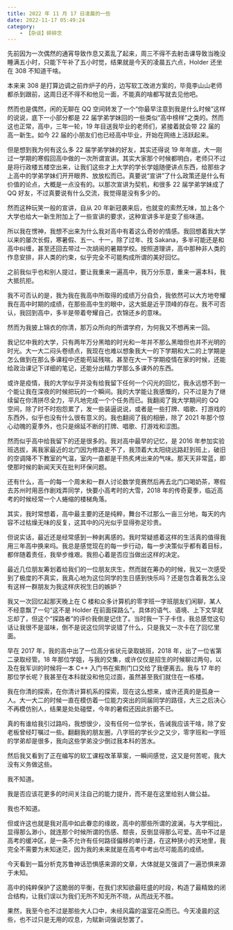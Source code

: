 ```yaml
---
title: 2022 年 11 月 17 日凌晨的一些
date: 2022-11-17 05:49:24
category:
    - 【杂谈】碎碎念
---
```


先前因为一次偶然的通宵导致作息又紊乱了起来，周三不得不去射击课导致当晚没睡满五小时，只能下午补了五小时觉，结果就是今天的凌晨五六点，Holder 还坐在 308 不知道干啥。

<!-- more -->

本来来 308 是打算边调之前炸炉子的丹，边写软工改进方案的，毕竟李山山老师都杀到跟前，这周日还不得不和他见一面，不能真的啥都写就去见他吧。

然而也是偶然，闲的无聊在 QQ 空间转发了一个“你最早注意到我是什么时候”这样的说说，底下一小部分都是 22 届学弟学妹回的一些类似“高中榜样”之类的。然而这也正常，高中，三年一轮，19 年目送我毕业的老师们，紧接着就会带 22 届的高一新生。如今 22 届的小朋友们也已经高中毕业，开始在网络上活跃起来。

但是想到我为何有这么多 22 届学弟学妹的好友，其实还得说 19 年年底，大一刚过一学期的寒假回高中做的一次所谓宣讲。其实大家那个时候都明白，老师只不过是将行政楼五楼空出来，让我们这些才上大学的学长学姐随便讲点东西，给那些才上高中的学弟学妹们开开眼界、放放松而已。真要说“宣讲”了什么政策还是什么有价值的论点，大概是一点没有的。以那次宣讲为契机，和很多 22 届学弟学妹成了 QQ 好友，不过真要说有什么交流，我觉得是没有多少的。

然而这种玩笑一般的宣讲，自从 20 年新冠袭来后，也就变的索然无味，加上各个大学也给大一新生附加上了一些宣讲的要求，这种宣讲多半是变了些味道。

所以我在愣神，我想不出来为什么我对高中有着这么奇妙的情感。我回想着我大学以来的屡次长假，寒暑假、五一、十一，除了过年、找 Sakana，多半可能还是和高中纠缠，甚至还回去带过一次胡闹的暑期学校。按照道理讲，高中那种非人类的作息安排，非人类的约束，似乎完全不可能构成所谓的美好回忆。

之前我似乎也和别人提过，要让我重来一遍高中，我万分乐意，重来一遍本科，我大抵抗拒。

我不可否认的是，我为我在我高中所取得的成绩万分自负，我依然可以大方地夸耀我在高中时期的成绩，在那些高中生的眼中，这大抵是近乎顶峰的存在。我不可否认，我回到高中，多半是带着夸耀自己，衣锦还乡的意味。

然而为我披上锦衣的你清，那万众所向的所谓学府，为何我又不想再来一回。

我记忆中我的大学，只有两年万分黑暗的时光和一年并不那么黑暗但也并不光明的时光。大一大二闷头卷绩点，我现在也难以想象我大一的下学期和大二的上学期是怎么做到在那么多课程中还能苟延残喘，甚至在大一下学期疫情在家的时候，还能给政治课记下详细的笔记，还能分出精力学那么多课外的东西。

或许是疫情，我的大学似乎并没有给我留下任何一个闪光的回忆，我永远想不到一个能让我在深夜的时候把玩的一个瞬间。我的大学能让我感慨的，只不过是为了继续留在你清拼尽全力，平凡地完成一个个任务而已。我翻阅了我大学期间的 QQ 空间，除了时不时抱怨累了，发一些装逼说说，或者是一些打牌、唱歌、打游戏的东西外，似乎也没有什么很有意义的。我也翻阅了我的相册，除了 2021 年那个惊心动魄的夏季外，也只是绵延不断的打牌、唱歌、打游戏和涩图。

然而似乎高中给我留下的还是很多的。我对高中最早的记忆，是 2016 年参加实验班选拔，离我家最近的北门因为修路走不了，我顶着大太阳绕远路赶到班上，破旧的空调降不下教室的气温，室内一直都是干热炙烤出来的气味。那天天非常蓝，即使那时候的新闻天天在批判环保问题。

还有什么，高一的每一个周末和一群人讨论数学竞赛然后再去北门口喝奶茶，寒假去苏州时用恶作剧戏弄同学，快要小高考时的大雪，2018 年的传奇夏季，临近高考的时候经常一个人蜷缩的楼梯角落。

其实，我时常想着，高中最主要的还是纯粹，舞台不过那么一亩三分地，每天的内容不过枯燥无味的反复，这其中的闪光似乎显得弥足珍贵。

但说实话，最近还是经常感到一种剥离感的。我时常疑惑着这样的生活真的值得我用三年高中换来吗。我总是感觉现在的每一步行动，每一步决策似乎都有着目标，都伴随着责任，我举步维艰。我担心着是否应当做出这样的决定。

最近几位朋友筹划着给我们的一位朋友庆生，然而就在筹办的时候，我又一次感受到了极度的不真实，我真心地为这位同学的生日感到快乐吗？还是包含着我怎么没有这样一群朋友为我这样庆祝生日的嫉妒？

我又一次回忆起那天晚上在 C 楼和众多计算机的零字班一字班朋友们闲聊，某人不经意飘了一句“这不是 Holder 在前面探路么”。具体的语气、语境、上下文早就忘却了，但这个“探路者”的评价我倒是记住了。当时我一下子卡住，我总感觉这句话让我很不是滋味，倒不是说这位同学说错了什么，只是我又一次卡在了回忆里面。

早在 2017 年，我的高中出了一位高分省状元录取姚班，2018 年，出了一位省第二录取经管。18 年那位学姐，与我的交集，或许仅仅是招生的时候聊过两句，以及在我军训的时候将一本 C++ 入门书在紫荆门口交给了我便离去。我与 17 年的那位学长呢？我甚至在本科就没和他见过面，虽然甚至我们就住在一栋楼。

我在你清的探索，在你清计算机系的探索，现在这么想来，或许还真的是孤身一人。大一大二的时候一直在模仿着一位能力突出的同届同学的路径，大三之后决心不再模仿别人，结果是处处碰壁，今年的暑假还因此折磨不已。

真的有谁给我引过路吗，我想很少，没有任何一位学长，告诫我应该干啥，除了安老板曾经叮嘱过一些。翻翻我的朋友圈，八字班的学长少之又少，零字班和一字班的学弟却是很多，我向这些学弟没少倒过我本科的苦水。

然后我又看到了正在编写的软工课程改革草案，一瞬间感觉，这又是何苦呢，我大没有义务做这些。

我不知道。

我是否应该花更多的时间关注自己的能力提升，而不是在这里给别人做公益。

我也不知道。

但或许这也就是我对高中如此眷恋的缘故，高中的那些所谓的波澜，与大学相比，显得那么渺小，就连那个时候所谓的伤感、颓丧，反倒显得那么可爱。高中不过是高考的缓冲区，是一条不允许有任何路径偏移的单行道，在这种狭小的天地里，我完全不需要为未知迷茫，因为我的未来就是在高考中考出尽可能高的成绩。

今天看到一篇分析克苏鲁神话恐惧感来源的文章，大体就是又强调了一遍恐惧来源于未知。

高中的纯粹保护了这脆弱的平衡，在我们求知欲最旺盛的时段，构造了最精致的闭合结构，让我们误以为我们无所不知无所不晓，从而战无不胜。

果然，我至今也不过是那些大人口中，未经风霜的温室花朵而已。今天凌晨的这些，也不过只是无用的叹息，为赋新词强说愁罢了。